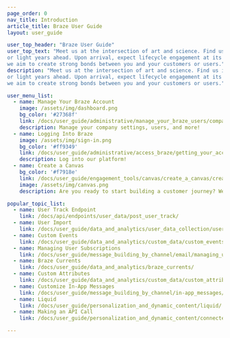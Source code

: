 ```yaml
---
page_order: 0
nav_title: Introduction
article_title: Braze User Guide
layout: user_guide

user_top_header: "Braze User Guide"
user_top_text: "Meet us at the intersection of art and science. Find us in the moment,
or light years ahead. Upon arrival, expect lifecycle engagement at its best. At Braze,
we aim to create strong bonds between you and your customers or users."
description: "Meet us at the intersection of art and science. Find us in the moment,
or light years ahead. Upon arrival, expect lifecycle engagement at its best. At Braze,
we aim to create strong bonds between you and your customers or users."

user_menu_list:
  - name: Manage Your Braze Account
    image: /assets/img/dashboard.png
    bg_color: '#27368f'
    link: /docs/user_guide/administrative/manage_your_braze_users/company-wide_settings_management/
    description: Manage your company settings, users, and more!
  - name: Logging Into Braze
    image: /assets/img/sign-in.png
    bg_color: '#ff9349'
    link: /docs/user_guide/administrative/access_braze/getting_your_account/
    description: Log into our platform!
  - name: Create a Canvas
    bg_color: '#f7918e'
    link: /docs/user_guide/engagement_tools/canvas/create_a_canvas/create_a_canvas/
    image: /assets/img/canvas.png
    description: Are you ready to start building a customer journey? We'll guide you through it.

popular_topic_list:
  - name: User Track Endpoint
    link: /docs/api/endpoints/user_data/post_user_track/
  - name: User Import
    link: /docs/user_guide/data_and_analytics/user_data_collection/user_import/
  - name: Custom Events
    link: /docs/user_guide/data_and_analytics/custom_data/custom_events/
  - name: Managing User Subscriptions
    link: /docs/user_guide/message_building_by_channel/email/managing_user_subscriptions/
  - name: Braze Currents
    link: /docs/user_guide/data_and_analytics/braze_currents/ 
  - name: Custom Attributes
    link: /docs/user_guide/data_and_analytics/custom_data/custom_attributes/
  - name: Customize In-App Messages
    link: /docs/user_guide/message_building_by_channel/in-app_messages/customize/
  - name: Liquid
    link: /docs/user_guide/personalization_and_dynamic_content/liquid/
  - name: Making an API Call
    link: /docs/user_guide/personalization_and_dynamic_content/connected_content/making_an_api_call/

---
```

